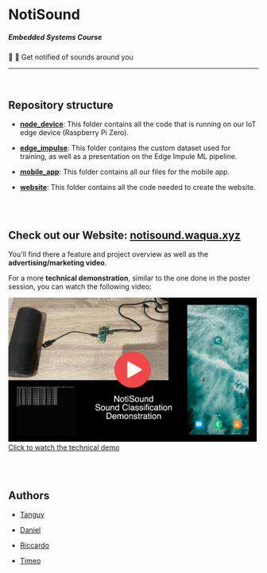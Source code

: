 # NotiSound

##### Embedded Systems Course

🔔 🙉 Get notified of sounds around you

---

<br/>

## Repository structure

- **[node_device](node_device/)**: This folder contains all the code that is running on our IoT edge device (Raspberry Pi Zero).

- **[edge_impulse](edge_impulse/)**: This folder contains the custom dataset used for training, as well as a presentation on the Edge Impule ML pipeline.

- **[mobile_app](mobile_app/)**: This folder contains all our files for the mobile app.

- **[website](website/)**: This folder contains all the code needed to create the website.

##

<br/>

## Check out our Website: [notisound.waqua.xyz](http://notisound.waqua.xyz/)

You'll find there a feature and project overview as well as the **advertising/marketing video**.

For a more **technical demonstration**, similar to the one done in the poster session, you can watch the following video:

<a href="https://youtu.be/70v0xNBIKIo">
    <img src="website/assets/img/video_readme_thumbnail.png">
    <br>
    Click to watch the technical demo
</a>

##

<br/>

## Authors

- [Tanguy](http://github.com/tlp19/)

- [Daniel](http://github.com/danieljohnromano/)

- [Riccardo](http://github.com/rccrd27/)

- [Timeo](http://github.com/timeo-schmidt/)

##



